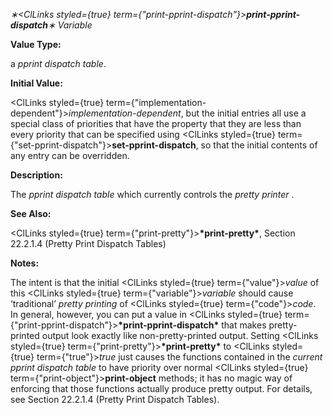 *∗<ClLinks styled={true} term={"print-pprint-dispatch"}><b>*print-pprint-dispatch*</b></ClLinks>∗ Variable* 



**Value Type:** 



a *pprint dispatch table*. 



**Initial Value:** 



<ClLinks styled={true} term={"implementation-dependent"}><i>implementation-dependent</i></ClLinks>, but the initial entries all use a special class of priorities that have the property that they are less than every priority that can be specified using <ClLinks styled={true} term={"set-pprint-dispatch"}><b>set-pprint-dispatch</b></ClLinks>, so that the initial contents of any entry can be overridden. 



**Description:** 



The *pprint dispatch table* which currently controls the *pretty printer* . 



**See Also:** 



<ClLinks styled={true} term={"print-pretty"}><b>\*print-pretty\*</b></ClLinks>, Section 22.2.1.4 (Pretty Print Dispatch Tables) 



**Notes:** 



The intent is that the initial <ClLinks styled={true} term={"value"}><i>value</i></ClLinks> of this <ClLinks styled={true} term={"variable"}><i>variable</i></ClLinks> should cause ‘traditional’ *pretty printing* of <ClLinks styled={true} term={"code"}><i>code</i></ClLinks>. In general, however, you can put a value in <ClLinks styled={true} term={"print-pprint-dispatch"}><b>\*print-pprint-dispatch\*</b></ClLinks> that makes pretty-printed output look exactly like non-pretty-printed output. Setting <ClLinks styled={true} term={"print-pretty"}><b>\*print-pretty\*</b></ClLinks> to <ClLinks styled={true} term={"true"}><i>true</i></ClLinks> just causes the functions contained in the *current pprint dispatch table* to have priority over normal <ClLinks styled={true} term={"print-object"}><b>print-object</b></ClLinks> methods; it has no magic way of enforcing that those functions actually produce pretty output. For details, see Section 22.2.1.4 (Pretty Print Dispatch Tables). 



